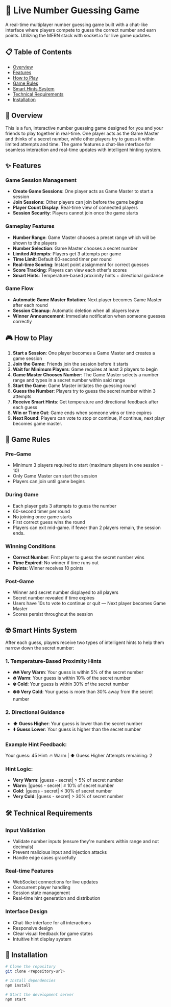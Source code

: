 # 🎯 Live Number Guessing Game

A real-time multiplayer number guessing game built with a chat-like interface where players compete to guess the correct number and earn points. Utilizing the MERN stack with socket.io for live game updates.

## 📋 Table of Contents
- [Overview](#overview)
- [Features](#features)
- [How to Play](#how-to-play)
- [Game Rules](#game-rules)
- [Smart Hints System](#smart-hints-system)
- [Technical Requirements](#technical-requirements)
- [Installation](#installation)

## 📖 Overview

This is a fun, interactive number guessing game designed for you and your friends to play together in real-time. One player acts as the Game Master and thinks of a secret number, while other players try to guess it within limited attempts and time. The game features a chat-like interface for seamless interaction and real-time updates with intelligent hinting system.

## ✨ Features

### Game Session Management
- **Create Game Sessions**: One player acts as Game Master to start a session
- **Join Sessions**: Other players can join before the game begins
- **Player Count Display**: Real-time view of connected players
- **Session Security**: Players cannot join once the game starts

### Gameplay Features
- **Number Range**: Game Master chooses a preset range which will be shown to the players
- **Number Selection**: Game Master chooses a secret number
- **Limited Attempts**: Players get 3 attempts per game
- **Time Limit**: Default 60-second timer per round
- **Real-time Scoring**: Instant point assignment for correct guesses
- **Score Tracking**: Players can view each other's scores
- **Smart Hints**: Temperature-based proximity hints + directional guidance

### Game Flow
- **Automatic Game Master Rotation**: Next player becomes Game Master after each round
- **Session Cleanup**: Automatic deletion when all players leave
- **Winner Announcement**: Immediate notification when someone guesses correctly

## 🎮 How to Play

1. **Start a Session**: One player becomes a Game Master and creates a game session
2. **Join the Game**: Friends join the session before it starts
3. **Wait for Minimum Players**: Game requires at least 3 players to begin
4. **Game Master Chooses Number**: The Game Master selects a number range and types in a secret number within said range 
5. **Start the Game**: Game Master initiates the guessing round
6. **Guess the Number**: Players try to guess the secret number within 3 attempts
7. **Receive Smart Hints**: Get temperature and directional feedback after each guess
8. **Win or Time Out**: Game ends when someone wins or time expires
9. **Next Round**: Players can vote to stop or continue, if continue, next playr becomes game master.

## 📜 Game Rules

### Pre-Game
- Minimum 3 players required to start (maximum players in one session = 10)
- Only Game Master can start the session
- Players can join until game begins

### During Game
- Each player gets 3 attempts to guess the number
- 60-second timer per round
- No joining once game starts
- First correct guess wins the round
- Players can exit mid-game. if fewer than 2 players remain, the session ends. 

### Winning Conditions
- **Correct Number**: First player to guess the secret number wins
- **Time Expired**: No winner if time runs out
- **Points**: Winner receives 10 points

### Post-Game
- Winner and secret number displayed to all players
- Secret number revealed if time expires
- Users have 10s to vote to continue or quit — Next player becomes Game Master
- Scores persist throughout the session


## 🤓 Smart Hints System

After each guess, players receive two types of intelligent hints to help them narrow down the secret number:

### 1. Temperature-Based Proximity Hints
- **🔥🔥 Very Warm**: Your guess is within 5% of the secret number
- **🔥 Warm**: Your guess is within 10% of the secret number  
- **❄️ Cold**: Your guess is within 30% of the secret number
- **❄️❄️ Very Cold**: Your guess is more than 30% away from the secret number

### 2. Directional Guidance
- **⬆️ Guess Higher**: Your guess is lower than the secret number
- **⬇️ Guess Lower**: Your guess is higher than the secret number

### Example Hint Feedback:
Your guess: 45
Hint: 🔥 Warm | ⬆️ Guess Higher
Attempts remaining: 2


### Hint Logic:
- **Very Warm**: |guess - secret| ≤ 5% of secret number
- **Warm**: |guess - secret| ≤ 10% of secret number
- **Cold**: |guess - secret| ≤ 30% of secret number
- **Very Cold**: |guess - secret| > 30% of secret number

## 🛠 Technical Requirements

### Input Validation
- Validate number inputs (ensure they're numbers within range and not decimals)
- Prevent malicious input and injection attacks
- Handle edge cases gracefully

### Real-time Features
- WebSocket connections for live updates
- Concurrent player handling
- Session state management
- Real-time hint generation and distribution

### Interface Design
- Chat-like interface for all interactions
- Responsive design
- Clear visual feedback for game states
- Intuitive hint display system

## 🚀 Installation

```bash
# Clone the repository
git clone <repository-url>

# Install dependencies
npm install

# Start the development server
npm start